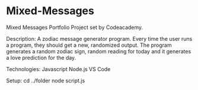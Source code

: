 # Mixed-Messages
Mixed Messages Portfolio Project set by Codeacademy.

Description: A zodiac message generator program. Every time the user runs a program, they should get a new, randomized output. The program generates a random zodiac sign, random reading for today and it generates a love prediction for the day.

Technologies:
Javascript
Node.js
VS Code

Setup:
cd ../folder
node script.js

